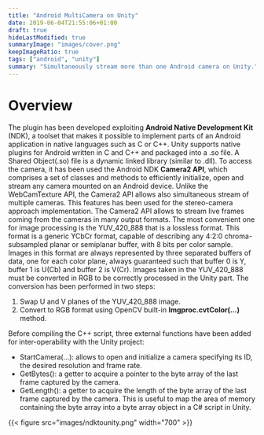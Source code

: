 ```yaml
---
title: "Android MultiCamera on Unity"
date: 2019-06-04T21:55:06+01:00
draft: true
hideLastModified: true
summaryImage: "images/cover.png"
keepImageRatio: true
tags: ["android", "unity"]
summary: "Simultaneously stream more than one Android camera on Unity."
---
```

# Overview
The plugin has been developed exploiting **Android Native Development Kit** (NDK),
a toolset that makes it possible to implement parts of an Android application in
native languages such as C or C++. Unity supports native plugins for Android
written in C and C++ and packaged into a .so file. A Shared Object(.so)
file is a dynamic linked library (similar to .dll).
To access the camera, it has been used the Android NDK **Camera2 API**,
which comprises a set of classes and methods to efficiently initialize, open and
stream any camera mounted on an Android device. Unlike the WebCamTexture
API, the Camera2 API allows also simultaneous stream of multiple cameras. This
features has been used for the stereo-camera approach implementation.
The Camera2 API allows to stream live frames coming from the cameras in
many output formats. The most convenient one for image processing is the
YUV_420_888 that is a lossless format. This format is a generic YCbCr format,
capable of describing any 4:2:0 chroma-subsampled planar or semiplanar buffer,
with 8 bits per color sample. Images in this format are always represented by
three separated buffers of data, one for each color plane, always guaranteed such
that buffer 0 is Y, buffer 1 is U(Cb) and buffer 2 is V(Cr). Images taken in the 
YUV_420_888 must be converted in RGB to be correctly processed in the Unity
part. The conversion has been performed in two steps:
1. Swap U and V planes of the YUV_420_888 image.
2. Convert to RGB format using OpenCV built-in **Imgproc.cvtColor(...)**
method.

Before compiling the C++ script, three external functions have been added
for inter-operability with the Unity project:
- StartCamera(...): allows to open and initialize a camera specifying its
ID, the desired resolution and frame rate.
- GetBytes(): a getter to acquire a pointer to the byte array of the last
frame captured by the camera.
- GetLength(): a getter to acquire the length of the byte array of the last
frame captured by the camera. This is useful to map the area of memory
containing the byte array into a byte array object in a C# script in Unity.

{{< figure src="images/ndktounity.png" width="700" >}}
